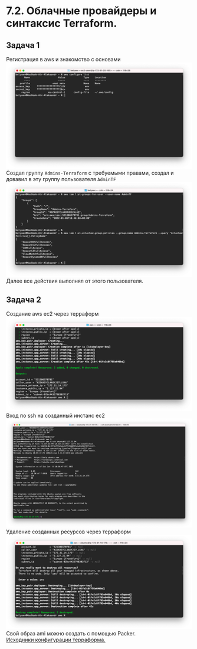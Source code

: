# 7.2. Облачные провайдеры и синтаксис Terraform.  

## Задача 1  

   Регистрация в aws и знакомство с основами  
   ![](img/aws_conf.png)  
   Создал группу `Admins-Terraform` с требуемыми правами, создал и довавил в эту группу пользователя `AdminTF`  
   ![](img/aws_list.png)  
   Далее все действия выполнял от этого пользователя.  
   
## Задача 2  

   Создание aws ec2 через терраформ  
   ![](img/aws_apply.png)  
   Вход по ssh на созданный инстанс ec2  
   ![](img/aws_login.png)  
   Удаление созданных ресурсов через терраформ  
   ![](img/aws_destroy.png)  
   Свой образ ami можно создать с помощью Packer.  
   [Исходники конфигурации терраформа.]()
